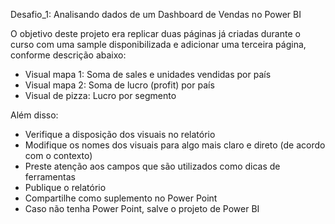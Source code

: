Desafio_1: Analisando dados de um Dashboard de Vendas no Power BI
    
  O objetivo deste projeto era replicar duas páginas já criadas durante o curso com uma sample disponibilizada e adicionar uma terceira página, conforme descrição abaixo:
  
  - Visual mapa 1: Soma de sales e unidades vendidas por país 
  - Visual mapa 2: Soma de lucro (profit) por país 
  - Visual de pizza: Lucro por segmento 
  
  Além disso: 
  
  - Verifique a disposição dos visuais no relatório 
  - Modifique os nomes dos visuais para algo mais claro e direto (de acordo com o contexto) 
  - Preste atenção aos campos que são utilizados como dicas de ferramentas  
  - Publique o relatório 
  - Compartilhe como suplemento no Power Point 
  - Caso não tenha Power Point, salve o projeto de Power BI
